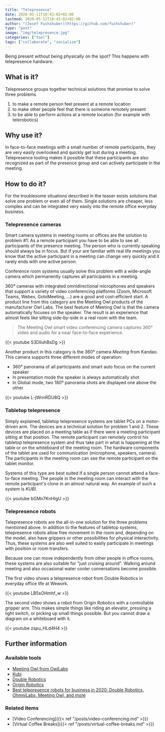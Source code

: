 ```yaml
---
title: "Telepresence"
date: 2020-05-11T10:43:02+02:00
lastmod: 2020-05-11T10:43:02+02:00
author: "[Josef Fuchshuber](https://github.com/fuchshuber)"
type: "post"
image: "img/telepresence.jpg"
categories: ["tool"]
tags: ["collaborate", "socialize"]
---
```


Being present without being physically on the spot? This happens with telepresence hardware.

<!--more-->

## What is it?

Telepresence groups together technical solutions that promise to solve three problems

1. to make a remote person feel present at a remote location
2. to make other people feel that there is someone remotely present
3. to be able to perform actions at a remote location (for example with telerobotics)

## Why use it?

In face-to-face meetings with a small number of remote participants, they are very easily overlooked and quickly get lost during a meeting. Telepresence tooling makes it possible that these participants are also recognized as part of the presence group and can actively participate in the meeting.

## How to do it?

For the troublesome situations described in the teaser exists solutions that solve one problem or even all of them. Single solutions are cheaper, less complex and can be integrated very easily into the remote office everyday business.

### Telepresence cameras

Smart camera systems in meeting rooms or offices are the solution to problem #1: As a remote participant you have to be able to see all participants of the presence meeting. The person who is currently speaking should always be in focus. But if your are familiar with real life meetings you know that the active participant in a meeting can change very quickly and it rarely ends with one active person.

Conference room systems usually solve this problem with a wide-angle camera which permanently captures all participants in a meeting.

360° cameras with integrated omnidirectional microphones and speakers that support a variety of video conferencing platforms (Zoom, Microsoft Teams, Webex, GotoMeeting, ...) are a good and cost-efficient start. A product line from this category are the Meeting Owl products of the manufacturer Owl Labs. The best feature of Meeting Owl is that the camera automatically focuses on the speaker. The result is an experience that almost feels like sitting side-by-side in a real room with the team.

> The Meeting Owl smart video conferencing camera captures 360° video and audio for a near face-to-face experience.

{{< youtube S3DliuhBsDg >}}

Another product in this category is the 360° camera *Meeting* from Kandao. This camera supports three different modes of operation:

* 360° panorama of all participants and smart auto focus on the current speaker
* In presentation mode the speaker is always automatically shot
* In Global mode, two 180° panorama shots are displayed one above the other

{{< youtube L-jWnnRDU8Q >}}

### Tabletop telepresence

Simply explained, tabletop telepresence systems are tablet PCs on a motor-driven arm. The devices are a technical solution for problem 1 and 2. These devices are placed on a meeting table as if there were a meeting participant sitting at that position. The remote participant can remotely control his tabletop telepresence system and thus take part in what is happening at the table or on the whiteboard of the meeting room. The hardware components of the tablet are used for communication (microphone, speakers, camera). The participants in the meeting room can see the remote participant on the tablet monitor.

Systems of this type are best suited if a single person cannot attend a face-to-face meeting. The people in the meeting room can interact with the remote participant's clone in an almost natural way. An example of such a system is *KUBI*.

{{< youtube bGMn7KnHIgU >}}

### Telepresence robots

Telepresence robots are the all-in-one solution for the three problems mentioned above. In addition to the features of tabletop systems, telepresence robots allow free movement in the room and, depending on the model, also have grippers or other possibilities for physical interactivity. Thus, these systems are also well suited to easily participate in meetings with position or room transfers.

Because one can move independently from other people in office rooms, these systems are also suitable for "just cruising around". Walking around meeting and also occasional water cooler conversations become possible.

The first video shows a telepresence robot from Double Robotics in everyday office life at Wework.

{{< youtube LB5sOHmhf_w >}}

The second video shows a robot from Origin Robotics with a controllable gripper arm. This makes simple things like riding an elevator, pressing a light switch, or picking up small things possible. But you cannot draw a diagram on a whiteboard with it.

{{< youtube zspu_HLd4H4 >}}

## Further information

### Available tools

* [Meeting Owl from OwlLabs](https://www.owllabs.com/)
* [Kubi](https://www.kubiconnect.com/)
* [Double Robotics](https://www.doublerobotics.com/)
* [Origin Robotics](https://www.originrobotics.com/)
* [Best telepresence robots for business in 2020: Double Robotics, OhmniLabs, Meeting Owl, and more](https://www.zdnet.com/article/best-telepresence-robots/)

### Related items

* [Video Conferencing]({{< ref "/posts/video-conferencing.md" >}})
* [Virtual Coffee Breaks]({{< ref "/posts/virtual-coffee-breaks.md" >}})
